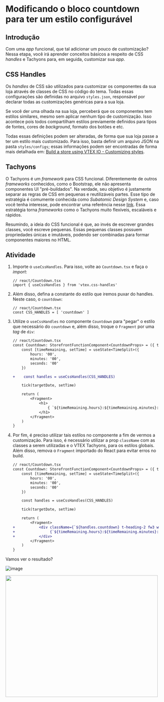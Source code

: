 # Modificando o bloco countdown para ter um estilo configurável

## Introdução
Com uma *app* funcional, que tal adicionar um pouco de customização? Nessa etapa, você irá aprender conceitos básicos a respeito de CSS *handles* e Tachyons para, em seguida, customizar sua *app*.


## CSS Handles

Os *handles* de CSS são utilizados para customizar os componentes da sua loja através de classes de CSS no código do tema. Todas essas configurações são definidas no arquivo `styles.json`, responsável por declarar todas as customizações genéricas para a sua loja.

Se você der uma olhada na sua loja, perceberá que os componentes tem estilos similares, mesmo sem aplicar nenhum tipo de customização. Isso acontece pois todos compartilham estilos previamente definidos para tipos de fontes, cores de *background*, formato dos botões e etc. 

Todas essas definições podem ser alteradas, de forma que sua loja passe a ter um estilo mais customizado. Para isso, basta definir um arquivo JSON na pasta `styles/configs`; essas informações podem ser encontradas de forma mais detalhada em: [Build a store using VTEX IO - Customizing styles](https://help.vtex.com/tracks/build-a-store-using-vtex-io--5qJr8BIQXAKec9CpBWrTNv/6L2qQHU5kwbmTSiYl4MCuD).  

## Tachyons
O Tachyons é um *framework* para CSS funcional. Diferentemente de outros *frameworks* conhecidos, como o Bootstrap, ele não apresenta componentes UI "pré-buildados". Na verdade, seu objetivo é justamente separar as regras de CSS em pequenas e reutilizáveis partes. Esse tipo de estratégia  é comumente conhecida como *Subatomic Design System* e, caso você tenha interesse, pode encontrar uma referência nesse [link](https://daneden.me/2018/01/05/subatomic-design-systems/). Essa estratégia torna *frameworks* como o Tachyons muito flexíveis, escaláveis e rápidos.

Resumindo, a ideia do CSS funcional é que, ao invés de escrever grandes classes, você escreve pequenas. Essas pequenas classes possuem propriedades únicas e imutáveis, podendo ser combinadas para formar componentes maiores no HTML.

## Atividade
1. Importe o `useCssHandles`. Para isso, volte ao `Countdown.tsx` e faça o *import*:

    ```tsx
    // react/Countdown.tsx
    import { useCssHandles } from 'vtex.css-handles'
    ```

2. Além disso, defina a constante do estilo que iremos puxar do handles. Neste caso, o `countdown`:

    ```tsx
    // react/Countdown.tsx
    const CSS_HANDLES = [ 'countdown' ]
    ```

3. Utilize o `useCssHandles` no componente `Countdown` para "pegar" o estilo que necessário do `countdown` e, além disso, troque o `Fragment` por uma *tag* de `div`:

    ```diff
    // react/Countdown.tsx
    const Countdown: StorefrontFunctionComponent<CountdownProps> = ({ targetDate = DEFAULT_TARGET_DATE }) => {
        const [timeRemaining, setTime] = useState<TimeSplit>({
            hours: '00',
            minutes: '00',
            seconds: '00'
        })

    +    const handles = useCssHandles(CSS_HANDLES)

        tick(targetDate, setTime)

        return (
            <Fragment>
                <h1>
                    { `${timeRemaining.hours}:${timeRemaining.minutes}:${timeRemaining.seconds}` }
                </h1>
            </Fragment>
        )
    }
    ```

4. Por fim, é preciso utilizar tais estilos no componente a fim de vermos a customização. Para isso, é necessário utilizar a prop `className` com as classes a serem utilizadas e o VTEX Tachyons, para os estilos globais. Além disso, remova o `Fragment` importado do React para evitar erros no build.

    ```diff
    // react/Countdown.tsx
    const Countdown: StorefrontFunctionComponent<CountdownProps> = ({ targetDate = DEFAULT_TARGET_DATE }) => {
        const [timeRemaining, setTime] = useState<TimeSplit>({
            hours: '00',
            minutes: '00',
            seconds: '00'
        })

        const handles = useCssHandles(CSS_HANDLES)

        tick(targetDate, setTime)

        return (
            <Fragment>
    +           <div className={`${handles.countdown} t-heading-2 fw3 w-100 c-muted-1 db tc`}>
    +                {`${timeRemaining.hours}:${timeRemaining.minutes}:${timeRemaining.seconds}`}
    +           </div>
            </Fragment>
        )
    }
    ```

Vamos ver o resultado?

![image](https://user-images.githubusercontent.com/19495917/75475280-457cab80-5977-11ea-938e-d3c2b532e891.png)

<img src="https://user-images.githubusercontent.com/19495917/75475388-7a88fe00-5977-11ea-9d35-c13482f1e61c.gif" width="500" height="400"/>
